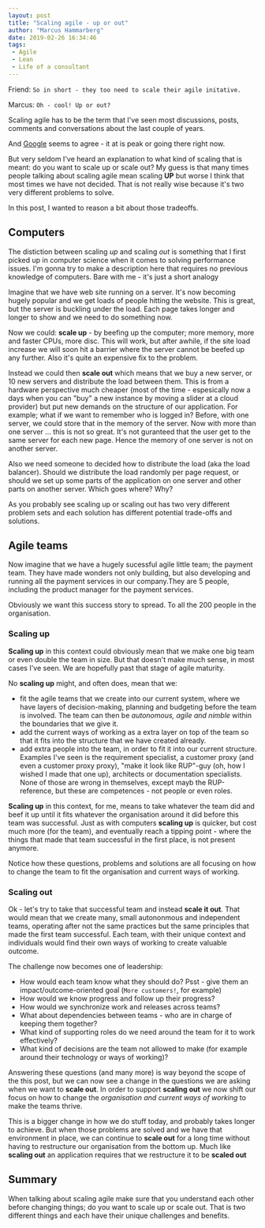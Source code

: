 ```yaml
---
layout: post
title: "Scaling agile - up or out"
author: "Marcus Hammarberg"
date: 2019-02-26 16:34:46
tags:
 - Agile
 - Lean
 - Life of a consultant
---
```


Friend: `So in short - they too need to scale their agile initative.`

Marcus: `Oh - cool! Up or out?`

Scaling agile has to be the term that I've seen most discussions, posts, comments and conversations about the last couple of years.

And [Google](https://trends.google.com/trends/explore?date=all&q=agile%20scale) seems to agree - it at is peak or going there right now.

But very seldom I've heard an explanation to what kind of scaling that is meant: do you want to scale up or scale out?
My guess is that many times people talking about scaling agile mean scaling **UP** but worse I think that most times we have not decided. That is not really wise because it's two very different problems to solve.

In this post, I wanted to reason a bit about those tradeoffs.

<!-- excerpt-end -->

## Computers
The distiction between scaling _up_ and scaling _out_ is something that I first picked up in computer science when it comes to solving performance issues. I'm gonna try to make a description here that requires no previous knowledge of computers. Bare with me - it's just a short analogy

Imagine that we have web site running on a server. It's now becoming hugely popular and we get loads of people hitting the website. This is great, but the server is buckling under the load. Each page takes longer and longer to show and we need to do something now.

Now we could:
**scale up** - by beefing up the computer; more memory, more and faster CPUs, more disc. This will work, but after awhile, if the site load increase we will soon hit a barrier where the server cannot be beefed up any further. Also it's quite an expensive fix to the problem.

Instead we could then **scale out** which means that we buy a new server, or 10 new servers and distribute the load between them. This is from a hardware perspective much cheaper (most of the time - espesically now a days when you can "buy" a new instance by moving a slider at a cloud provider) but put new demands on the structure of our application. For example; what if we want to remember who is logged in? Before, with one server, we could store that in the memory of the server. Now with more than one server ... this is not so great. It's not guranteed that the user get to the same server for each new page. Hence the memory of one server is not on another server.

Also we need someone to decided how to distribute the load (aka the load balancer). Should we distribute the load randomly per page request, or should we set up some parts of the application on one server and other parts on another server. Which goes where? Why?

As you probably see scaling up or scaling out has two very different problem sets and each solution has different potential trade-offs and solutions.

## Agile teams
Now imagine that we have a hugely sucessful agile little team; the payment team. They have made wonders not only building, but also developing and running all the payment services in our company.They are 5 people, including the product manager for the payment services.

Obviously we want this success story to spread. To all the 200 people in the organisation.

### Scaling up
**Scaling up** in this context could obviously mean that we make one big team or even double the team in size. But that doesn't make much sense, in most cases I've seen.  We are hopefully past that stage of agile maturity.

No **scaling up** might, and often does, mean that we:
  * fit the agile teams that we create into our current system, where we have layers of decision-making, planning and budgeting before the team is involved. The team can then be _autonomous, agile and nimble_ within the boundaries that we give it.
  * add the current ways of working as a extra layer on top of the team so that it fits into the structure that we have created already.
  * add extra people into the team, in order to fit it into our current structure. Examples I've seen is the requirement specialist, a customer proxy (and even a customer proxy proxy), "make it look like RUP"-guy (oh, how I wished I made that one up), architects or documentation specialists. None of those are wrong in themselves, except mayb the RUP-reference, but these are competences - not people or even roles.

**Scaling  up** in this context, for me, means to take whatever the team did and beef it up until it fits whatever the organisation around it did before this team was successful. Just as with computers **scaling up** is quicker, but cost much more (for the team), and eventually reach a tipping point - where the things that made that team successful in the first place, is not present anymore.

Notice how these questions, problems and solutions are all focusing on how to change the team to fit the organisation and current ways of working.

### Scaling out
Ok - let's try to take that successful team and instead **scale it out**. That would mean that we create many, small autononmous and independent teams, operating after not the same practices but the same principles that made the first team successful. Each team, with their unique context and individuals would find their own ways of working to create valuable outcome.

The challenge now becomes one of leadership:
* How would each team know what they should do? Psst - give them an impact/outcome-oriented goal (`More customers!`, for example)
* How would we know progress and follow up their progress?
* How would we synchronize work and releases across teams?
* What about dependencies between teams - who are in charge of keeping them together?
* What kind of supporting roles do we need around the team for it to work effectively?
* What kind of decisions are the team not allowed to make (for example around their technology or ways of working)?

Answering these questions (and many more) is way beyond the scope of the this post, but we can now see a change in the questions we are asking when we want to **scale out**. In order to support **scaling out** we now shift our focus on how to change the _organisation and current ways of working_ to make the teams thrive.

This is a bigger change in how we do stuff today, and probably takes longer to achieve. But when those problems are solved and we have that environment in place, we can continue to **scale out** for a long time without having to restructure our organisation from the bottom up. Much like **scaling out** an application requires that we restructure it to be **scaled out**

## Summary
When talking about scaling agile make sure that you understand each other before changing things; do you want to scale up or scale out. That is two different things and each have their unique challenges and benefits.
